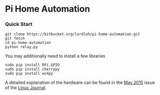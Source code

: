 # Pi Home Automation #

### Quick Start
```
git clone https://bitbucket.org/lordloh/pi-home-automation.git
git fetch
cd pi-home-automation
python relay.py
```

You may additionally need to install a few libraries

```
sudo pip install RPi.GPIO
sudo pip install cherrypy
sudo pip install ws4py
```

A detailed explanation of the hardware can be found in the [May 2015](http://www.linuxjournaldigital.com/linuxjournal/may_2015/?pg=54&pm=2&u1=friend#pg54) issue of the [Linux Journal](http://linuxjournal.com/).